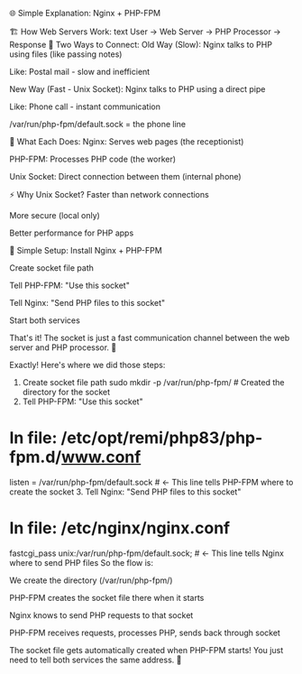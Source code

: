 🌐 Simple Explanation: Nginx + PHP-FPM

🏗️ How Web Servers Work:
text
User → Web Server → PHP Processor → Response
🔄 Two Ways to Connect:
Old Way (Slow):
Nginx talks to PHP using files (like passing notes)

Like: Postal mail - slow and inefficient

New Way (Fast - Unix Socket):
Nginx talks to PHP using a direct pipe

Like: Phone call - instant communication

/var/run/php-fpm/default.sock = the phone line

🧩 What Each Does:
Nginx: Serves web pages (the receptionist)

PHP-FPM: Processes PHP code (the worker)

Unix Socket: Direct connection between them (internal phone)

⚡ Why Unix Socket?
Faster than network connections

More secure (local only)

Better performance for PHP apps

🔧 Simple Setup:
Install Nginx + PHP-FPM

Create socket file path

Tell PHP-FPM: "Use this socket"

Tell Nginx: "Send PHP files to this socket"

Start both services

That's it! The socket is just a fast communication channel between the web server and PHP processor. 🚀


Exactly! Here's where we did those steps:

1. Create socket file path
sudo mkdir -p /var/run/php-fpm/  # Created the directory for the socket
2. Tell PHP-FPM: "Use this socket"
# In file: /etc/opt/remi/php83/php-fpm.d/www.conf
listen = /var/run/php-fpm/default.sock  # ← This line tells PHP-FPM where to create the socket
3. Tell Nginx: "Send PHP files to this socket"
# In file: /etc/nginx/nginx.conf  
fastcgi_pass unix:/var/run/php-fpm/default.sock;  # ← This line tells Nginx where to send PHP files
So the flow is:

We create the directory (/var/run/php-fpm/)

PHP-FPM creates the socket file there when it starts

Nginx knows to send PHP requests to that socket

PHP-FPM receives requests, processes PHP, sends back through socket

The socket file gets automatically created when PHP-FPM starts! You just need to tell both services the same address. 🎯